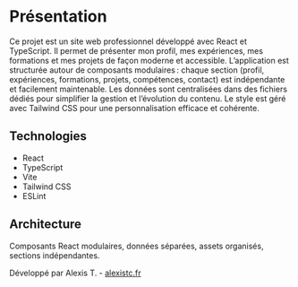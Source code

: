 # Présentation

Ce projet est un site web professionnel développé avec React et TypeScript. Il permet de présenter mon profil, mes expériences, mes formations et mes projets de façon moderne et accessible. L’application est structurée autour de composants modulaires : chaque section (profil, expériences, formations, projets, compétences, contact) est indépendante et facilement maintenable. Les données sont centralisées dans des fichiers dédiés pour simplifier la gestion et l’évolution du contenu. Le style est géré avec Tailwind CSS pour une personnalisation efficace et cohérente.

## Technologies

- React
- TypeScript
- Vite
- Tailwind CSS
- ESLint

## Architecture

Composants React modulaires, données séparées, assets organisés, sections indépendantes.


Développé par Alexis T. - [alexistc.fr](https://alexistc.fr)